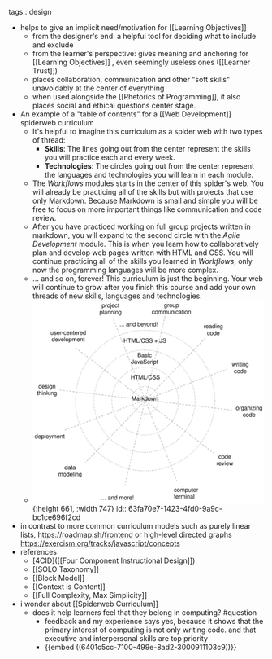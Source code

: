 tags:: design

- helps to give an implicit need/motivation for [[Learning Objectives]]
	- from the designer's end: a helpful tool for deciding what to include and exclude
	- from the learner's perspective: gives meaning and anchoring for [[Learning Objectives]] , even seemingly useless ones ([[Learner Trust]])
	- places collaboration, communication and other "soft skills" unavoidably at the center of everything
	- when used alongside the [[Rhetorics of Programming]], it also places social and ethical questions center stage.
- An example of a "table of contents" for a [[Web Development]] spiderweb curriculum
	- It's helpful to imagine this curriculum as a spider web with two types of thread:
		- **Skills**: The lines going out from the center represent the skills you will practice each and every week.
		- **Technologies**: The circles going out from the center represent the languages and technologies you will learn in each module.
	- The *Workflows* modules starts in the center of this spider's web. You will already be practicing all of the skills but with projects that use only Markdown. Because Markdown is small and simple you will be free to focus on more important things like communication and code review.
	- After you have practiced working on full group projects written in markdown, you will expand to the second circle with the *Agile Development* module. This is when you learn how to collaboratively plan and develop web pages written with HTML and CSS. You will continue practicing all of the skills you learned in *Workflows*, only now the programming languages will be more complex.
	- ... and so on, forever! This curriculum is just the beginning. Your web will continue to grow after you finish this course and add your own threads of new skills, languages and technologies.
	- ![web dev curriculum spider web](../assets/curriculum-spider-web_1677357291916_0.svg){:height 661, :width 747}
	  id:: 63fa70e7-1423-4fd0-9a9c-bc1ce696f2cd
- in contrast to more common curriculum models such as purely linear lists, https://roadmap.sh/frontend or high-level directed graphs https://exercism.org/tracks/javascript/concepts
- references
	- [4CID]([[Four Component Instructional Design]])
	- [[SOLO Taxonomy]]
	- [[Block Model]]
	- [[Context is Content]]
	- [[Full Complexity, Max Simplicity]]
- i wonder about [[Spiderweb Curriculum]]
	- does it help learners feel that they belong in computing? #question
		- feedback and my experience says yes, because it shows that the primary interest of computing is not only writing code. and that executive and interpersonal skills are top priority
		- {{embed ((6401c5cc-7100-499e-8ad2-3000911103c9))}}